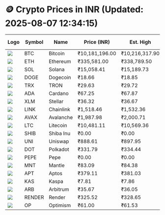 # 🪙 Crypto Prices in INR (Updated: 2025-08-07 12:34:15)

| Logo | Symbol | Name       | Price (INR) | Est. High | Est. Low | Gross Profit | Fees | Net Profit | ROI % |
|------|--------|------------|-------------|-----------|----------|---------------|------|-------------|--------|
| ![](https://coin-images.coingecko.com/coins/images/1/large/bitcoin.png?1696501400) | BTC    | Bitcoin    | ₹10,181,196.00 | ₹10,216,317.90 | ₹10,146,074.10 | ₹692.32 | ₹200.00 | ₹492.32 | 0.49% |
| ![](https://coin-images.coingecko.com/coins/images/279/large/ethereum.png?1696501628) | ETH    | Ethereum   | ₹335,581.00 | ₹338,789.50 | ₹332,372.50 | ₹1,930.67 | ₹200.00 | ₹1,730.67 | 1.73% |
| ![](https://coin-images.coingecko.com/coins/images/4128/large/solana.png?1718769756) | SOL    | Solana     | ₹15,058.41 | ₹15,189.73 | ₹14,927.09 | ₹1,759.43 | ₹200.00 | ₹1,559.43 | 1.56% |
| ![](https://coin-images.coingecko.com/coins/images/5/large/dogecoin.png?1696501409) | DOGE   | Dogecoin   | ₹18.66 | ₹18.85 | ₹18.47 | ₹2,046.45 | ₹200.00 | ₹1,846.45 | 1.85% |
| ![](https://coin-images.coingecko.com/coins/images/1094/large/tron-logo.png?1696502193) | TRX    | TRON       | ₹29.63 | ₹29.72 | ₹29.54 | ₹578.79 | ₹200.00 | ₹378.79 | 0.38% |
| ![](https://coin-images.coingecko.com/coins/images/975/large/cardano.png?1696502090) | ADA    | Cardano    | ₹67.25 | ₹67.87 | ₹66.63 | ₹1,850.42 | ₹200.00 | ₹1,650.42 | 1.65% |
| ![](https://coin-images.coingecko.com/coins/images/100/large/fmpFRHHQ_400x400.jpg?1735231350) | XLM    | Stellar    | ₹36.32 | ₹36.67 | ₹35.97 | ₹1,934.84 | ₹200.00 | ₹1,734.84 | 1.73% |
| ![](https://coin-images.coingecko.com/coins/images/877/large/chainlink-new-logo.png?1696502009) | LINK   | Chainlink  | ₹1,518.46 | ₹1,532.36 | ₹1,504.56 | ₹1,848.19 | ₹200.00 | ₹1,648.19 | 1.65% |
| ![](https://coin-images.coingecko.com/coins/images/12559/large/Avalanche_Circle_RedWhite_Trans.png?1696512369) | AVAX   | Avalanche  | ₹1,987.98 | ₹2,000.71 | ₹1,975.25 | ₹1,288.85 | ₹200.00 | ₹1,088.85 | 1.09% |
| ![](https://coin-images.coingecko.com/coins/images/2/large/litecoin.png?1696501400) | LTC    | Litecoin   | ₹10,481.11 | ₹10,569.36 | ₹10,392.86 | ₹1,698.30 | ₹200.00 | ₹1,498.30 | 1.50% |
| ![](https://coin-images.coingecko.com/coins/images/11939/large/shiba.png?1696511800) | SHIB   | Shiba Inu  | ₹0.00 | ₹0.00 | ₹0.00 | ₹1,380.66 | ₹200.00 | ₹1,180.66 | 1.18% |
| ![](https://coin-images.coingecko.com/coins/images/12504/large/uniswap-logo.png?1720676669) | UNI    | Uniswap    | ₹888.61 | ₹897.95 | ₹879.27 | ₹2,123.57 | ₹200.00 | ₹1,923.57 | 1.92% |
| ![](https://coin-images.coingecko.com/coins/images/12171/large/polkadot.png?1696512008) | DOT    | Polkadot   | ₹331.79 | ₹334.44 | ₹329.14 | ₹1,608.73 | ₹200.00 | ₹1,408.73 | 1.41% |
| ![](https://coin-images.coingecko.com/coins/images/29850/large/pepe-token.jpeg?1696528776) | PEPE   | Pepe       | ₹0.00 | ₹0.00 | ₹0.00 | ₹1,746.16 | ₹200.00 | ₹1,546.16 | 1.55% |
| ![](https://coin-images.coingecko.com/coins/images/30980/large/Mantle-Logo-mark.png?1739213200) | MNT    | Mantle     | ₹83.09 | ₹84.38 | ₹81.80 | ₹3,142.86 | ₹200.00 | ₹2,942.86 | 2.94% |
| ![](https://coin-images.coingecko.com/coins/images/26455/large/aptos_round.png?1696525528) | APT    | Aptos      | ₹379.11 | ₹381.03 | ₹377.19 | ₹1,015.66 | ₹200.00 | ₹815.66 | 0.82% |
| ![](https://coin-images.coingecko.com/coins/images/25751/large/kaspa-icon-exchanges.png?1696524837) | KAS    | Kaspa      | ₹7.81 | ₹7.86 | ₹7.76 | ₹1,353.53 | ₹200.00 | ₹1,153.53 | 1.15% |
| ![](https://coin-images.coingecko.com/coins/images/16547/large/arb.jpg?1721358242) | ARB    | Arbitrum   | ₹35.67 | ₹36.05 | ₹35.30 | ₹2,124.95 | ₹200.00 | ₹1,924.95 | 1.92% |
| ![](https://coin-images.coingecko.com/coins/images/11636/large/rndr.png?1696511529) | RENDER | Render     | ₹325.52 | ₹328.65 | ₹322.38 | ₹1,944.88 | ₹200.00 | ₹1,744.88 | 1.74% |
| ![](https://coin-images.coingecko.com/coins/images/25244/large/Optimism.png?1696524385) | OP     | Optimism   | ₹61.00 | ₹61.53 | ₹60.47 | ₹1,746.26 | ₹200.00 | ₹1,546.26 | 1.55% |
